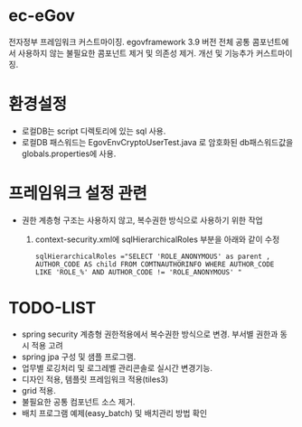 # ec-eGov
전자정부 프레임워크 커스트마이징.
egovframework 3.9 버전 전체 공통 콤포넌트에서 사용하지 않는 불필요한 콤포넌트 제거 및 의존성 제거.
개선 및 기능추가 커스트마이징.

# 환경설정
  * 로컬DB는 script 디렉토리에 있는 sql 사용.
  * 로컬DB 패스워드는 EgovEnvCryptoUserTest.java 로 암호화된 db패스워드값을 globals.properties에 사용.
# 프레임워크 설정 관련
  * 권한 계층형 구조는 사용하지 않고, 복수권한 방식으로 사용하기 위한 작업
    1. context-security.xml에 sqlHierarchicalRoles 부분을 아래와 같이 수정
    
       `
       sqlHierarchicalRoles ="SELECT 'ROLE_ANONYMOUS' as parent
			     , AUTHOR_CODE AS child
			  FROM COMTNAUTHORINFO
			 WHERE AUTHOR_CODE LIKE 'ROLE_%'
			   AND AUTHOR_CODE != 'ROLE_ANONYMOUS' "
       `
       
# TODO-LIST
  * spring security 계층형 권한적용에서 복수권한 방식으로 변경. 부서별 권한과 동시 적용 고려
  * spring jpa 구성 및 샘플 프로그램.
  * 업무별 로깅처리 및 로그레벨 관리콘솔로 실시간 변경기능.
  * 디자인 적용, 템플릿 프레임워크 적용(tiles3)
  * grid 적용.
  * 불필요한 공통 컴포넌트 소스 제거.
  * 배치 프로그램 예제(easy_batch) 및 배치관리 방법 확인
